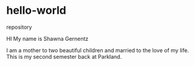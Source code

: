 # hello-world
repository

HI My name is Shawna Gernentz

I am a mother to two beautiful children and married to the love of my life. This is my second semester back at Parkland.
